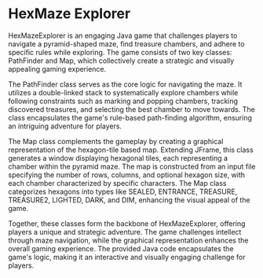 # HexMaze Explorer 
HexMazeExplorer is an engaging Java game that challenges players to navigate a pyramid-shaped maze, find treasure chambers, and adhere to specific rules while exploring. The game consists of two key classes: PathFinder and Map, which collectively create a strategic and visually appealing gaming experience.

The PathFinder class serves as the core logic for navigating the maze. It utilizes a double-linked stack to systematically explore chambers while following constraints such as marking and popping chambers, tracking discovered treasures, and selecting the best chamber to move towards. The class encapsulates the game's rule-based path-finding algorithm, ensuring an intriguing adventure for players.

The Map class complements the gameplay by creating a graphical representation of the hexagon-tile based map. Extending JFrame, this class generates a window displaying hexagonal tiles, each representing a chamber within the pyramid maze. The map is constructed from an input file specifying the number of rows, columns, and optional hexagon size, with each chamber characterized by specific characters. The Map class categorizes hexagons into types like SEALED, ENTRANCE, TREASURE, TREASURE2, LIGHTED, DARK, and DIM, enhancing the visual appeal of the game.

Together, these classes form the backbone of HexMazeExplorer, offering players a unique and strategic adventure. The game challenges intellect through maze navigation, while the graphical representation enhances the overall gaming experience. The provided Java code encapsulates the game's logic, making it an interactive and visually engaging challenge for players.
